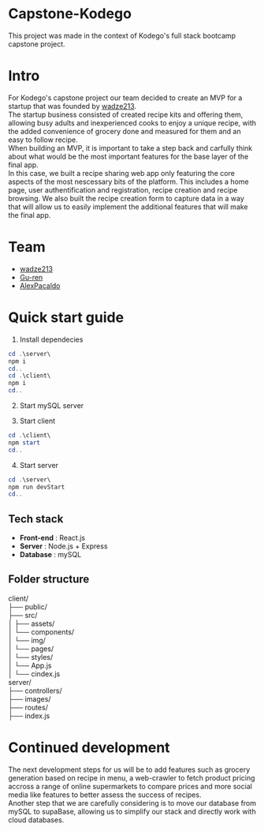 # Capstone-Kodego

This project was made in the context of Kodego's full stack bootcamp capstone project.

# Intro

For Kodego's capstone project our team decided to create an MVP for a startup that was founded by [wadze213](https://github.com/wadze213).  
The startup business consisted of created recipe kits and offering them, allowing busy adults and inexperienced cooks to enjoy a unique recipe, with the added convenience of grocery done and measured for them and an easy to follow recipe.  
When building an MVP, it is important to take a step back and carfully think about what would be the most important features for the base layer of the final app.  
In this case, we built a recipe sharing web app only featuring the core aspects of the most nescessary bits of the platform. This includes a home page, user authentification and registration, recipe creation and recipe browsing. We also built the recipe creation form to capture data in a way that will allow us to easily implement the additional features that will make the final app.  

# Team

- [wadze213](https://github.com/wadze213)
- [Gu-ren](https://github.com/Gu-ren)
- [AlexPacaldo](https://github.com/AlexPacaldo)

# Quick start guide

1. Install dependecies 

```powershell
cd .\server\
npm i 
cd..
cd .\client\
npm i
cd..
```

2. Start mySQL server

3. Start client

```powershell
cd .\client\
npm start
cd..
```

4. Start server

```powershell
cd .\server\
npm run devStart
cd..
```

## Tech stack

- **Front-end** : React.js 
- **Server** : Node.js + Express
- **Database** : mySQL

## Folder structure

client/  
├── public/  
├── src/  
│   ├── assets/  
│   └── components/  
│   └── img/  
│   └── pages/  
│   └── styles/  
│   └── App.js  
│   └── cindex.js  
server/  
├── controllers/  
├── images/  
├── routes/  
├── index.js  

# Continued development 

The next development steps for us will be to add features such as grocery generation based on recipe in menu, a web-crawler to fetch product pricing accross a range of online supermarkets to compare prices and more social media like features to better assess the success of recipes.  
Another step that we are carefully considering is to move our database from mySQL to supaBase, allowing us to simplify our stack and directly work with cloud databases.  